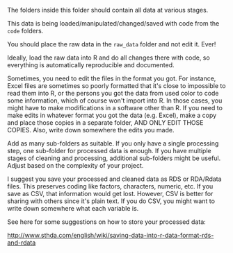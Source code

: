The folders inside this folder should contain all data at various stages.

This data is being loaded/manipulated/changed/saved with code from the `code` folders.

You should place the raw data in the `raw_data` folder and not edit it. Ever!

Ideally, load the raw data into R and do all changes there with code, so everything is automatically reproducible and documented.

Sometimes, you need to edit the files in the format you got. For instance, Excel files are sometimes so poorly formatted that it's close to impossible to read them into R, or the persons you got the data from used color to code some information, which of course won't import into R. In those cases, you might have to make modifications in a software other than R. If you need to make edits in whatever format you got the data (e.g. Excel), make a copy and place those copies in a separate folder, AND ONLY EDIT THOSE COPIES. Also, write down somewhere the edits you made. 

Add as many sub-folders as suitable. If you only have a single processing step, one sub-folder for processed data is enough. If you have multiple stages of cleaning and processing, additional sub-folders might be useful. Adjust based on the complexity of your project.

I suggest you save your processed and cleaned data as RDS or RDA/Rdata files. This preserves coding like factors, characters, numeric, etc. If you save as CSV, that information would get lost.
However, CSV is better for sharing with others since it's plain text. If you do CSV, you might want to write down somewhere what each variable is.

See here for some suggestions on how to store your processed data:

http://www.sthda.com/english/wiki/saving-data-into-r-data-format-rds-and-rdata